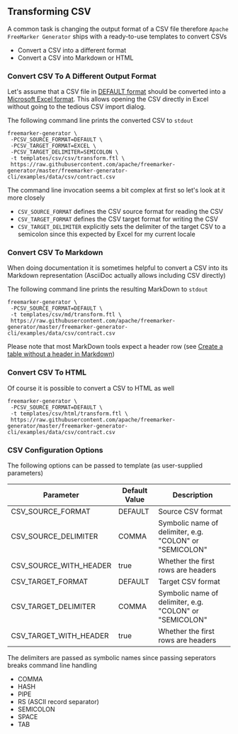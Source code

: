 ## Transforming CSV

A common task is changing the output format of a CSV file therefore `Apache FreeMarker Generator` ships with a ready-to-use
templates to convert CSVs

* Convert a CSV into a different format
* Convert a CSV into Markdown or HTML

### Convert CSV To A Different Output Format

Let's assume that a CSV file in [DEFAULT format](https://commons.apache.org/proper/commons-csv/apidocs/org/apache/commons/csv/CSVFormat.html#DEFAULT) 
should be converted into a [Microsoft Excel format](https://commons.apache.org/proper/commons-csv/apidocs/org/apache/commons/csv/CSVFormat.html#EXCEL).
This allows opening the CSV directly in Excel without going to the tedious CSV import dialog.

The following command line prints the converted CSV to `stdout`

```
freemarker-generator \
 -PCSV_SOURCE_FORMAT=DEFAULT \
 -PCSV_TARGET_FORMAT=EXCEL \
 -PCSV_TARGET_DELIMITER=SEMICOLON \
 -t templates/csv/csv/transform.ftl \
 https://raw.githubusercontent.com/apache/freemarker-generator/master/freemarker-generator-cli/examples/data/csv/contract.csv 
```  

The command line invocation seems a bit complex at first so let's look at it more closely

* `CSV_SOURCE_FORMAT` defines the CSV source format for reading the CSV
* `CSV_TARGET_FORMAT` defines the CSV target format for writing the CSV
* `CSV_TARGET_DELIMITER` explicitly sets the delimiter of the target CSV to a semicolon since this expected by Excel for my current locale

### Convert CSV To Markdown

When doing documentation it is sometimes helpful to convert a CSV into its Markdown representation (AsciiDoc 
actually allows including CSV directly)

The following command line prints the resulting MarkDown to `stdout`

```
freemarker-generator \
 -PCSV_SOURCE_FORMAT=DEFAULT \
 -t templates/csv/md/transform.ftl \
 https://raw.githubusercontent.com/apache/freemarker-generator/master/freemarker-generator-cli/examples/data/csv/contract.csv 
```  

Please note that most MarkDown tools expect a header row (see [Create a table without a header in Markdown](https://stackoverflow.com/questions/17536216/create-a-table-without-a-header-in-markdown))

### Convert CSV To HTML

Of course it is possible to convert a CSV to HTML as well

```
freemarker-generator \
 -PCSV_SOURCE_FORMAT=DEFAULT \
 -t templates/csv/html/transform.ftl \
 https://raw.githubusercontent.com/apache/freemarker-generator/master/freemarker-generator-cli/examples/data/csv/contract.csv 
```  

### CSV Configuration Options

The following options can be passed to template (as user-supplied parameters)

| Parameter                 | Default Value     | Description                                               |
|---------------------------|-------------------|-----------------------------------------------------------|
| CSV_SOURCE_FORMAT         | DEFAULT           | Source CSV format                                         |
| CSV_SOURCE_DELIMITER      | COMMA             | Symbolic name of delimiter, e.g. "COLON" or "SEMICOLON"   |
| CSV_SOURCE_WITH_HEADER    | true              | Whether the first rows are headers                        |
| CSV_TARGET_FORMAT         | DEFAULT           | Target CSV format                                         |
| CSV_TARGET_DELIMITER      | COMMA             | Symbolic name of delimiter, e.g. "COLON" or "SEMICOLON"   |
| CSV_TARGET_WITH_HEADER    | true              | Whether the first rows are headers                        |
                                                            
The delimiters are passed as symbolic names since passing seperators breaks command line handling

* COMMA
* HASH
* PIPE
* RS (ASCII record separator)
* SEMICOLON
* SPACE
* TAB

